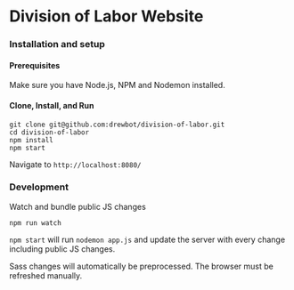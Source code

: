 # Division of Labor Website

### Installation and setup

#### Prerequisites

Make sure you have Node.js, NPM and Nodemon installed.

#### Clone, Install, and Run

```
git clone git@github.com:drewbot/division-of-labor.git
cd division-of-labor
npm install
npm start
```

Navigate to `http://localhost:8080/`

### Development

Watch and bundle public JS changes

```
npm run watch
```

`npm start` will run `nodemon app.js` and update the server with every change including public JS changes.

Sass changes will automatically be preprocessed. The browser must be refreshed manually.
